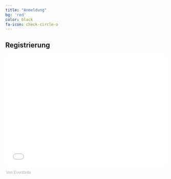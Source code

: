 ```yaml
---
title: "Anmeldung"
bg: 'red'
color: black
fa-icon: check-circle-o
---
```


## Registrierung

<div style="width:100%; text-align:left;"><iframe src="//eventbrite.de/tickets-external?eid=35216090274&ref=etckt" frameborder="0" height="350" width="100%" vspace="0" hspace="0" marginheight="5" marginwidth="5" scrolling="auto" allowtransparency="true"></iframe><div style="font-family:Helvetica, Arial; font-size:12px; padding:10px 0 5px; margin:2px; width:100%; text-align:left;" ><a class="powered-by-eb" style="color: #ADB0B6; text-decoration: none;" target="_blank" href="http://www.eventbrite.de/">Von Eventbrite</a></div></div>
